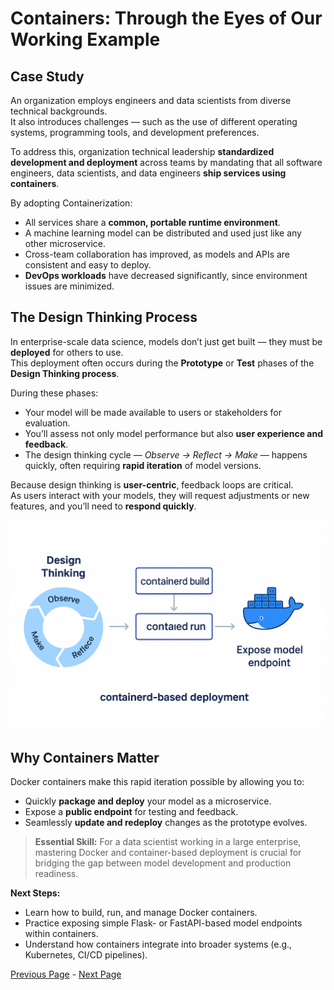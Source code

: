 # Containers: Through the Eyes of Our Working Example

## Case Study
An organization employs engineers and data scientists from diverse technical backgrounds.  
It also introduces challenges — such as the use of different operating systems, programming tools, and development preferences.

To address this, organization technical leadership **standardized development and deployment** across teams by mandating that all software engineers, data scientists, and data engineers **ship services using containers**.

By adopting Containerization:
- All services share a **common, portable runtime environment**.
- A machine learning model can be distributed and used just like any other microservice.
- Cross-team collaboration has improved, as models and APIs are consistent and easy to deploy.
- **DevOps workloads** have decreased significantly, since environment issues are minimized.

## The Design Thinking Process

In enterprise-scale data science, models don’t just get built — they must be **deployed** for others to use.  
This deployment often occurs during the **Prototype** or **Test** phases of the **Design Thinking process**.

During these phases:
- Your model will be made available to users or stakeholders for evaluation.
- You’ll assess not only model performance but also **user experience and feedback**.
- The design thinking cycle — *Observe → Reflect → Make* — happens quickly, often requiring **rapid iteration** of model versions.

Because design thinking is **user-centric**, feedback loops are critical.  
As users interact with your models, they will request adjustments or new features, and you’ll need to **respond quickly**.

![Alt text](media/images/container-intro.png "Contaier Diag")


## Why Containers Matter

Docker containers make this rapid iteration possible by allowing you to:
- Quickly **package and deploy** your model as a microservice.
- Expose a **public endpoint** for testing and feedback.
- Seamlessly **update and redeploy** changes as the prototype evolves.

> **Essential Skill:** For a data scientist working in a large enterprise, mastering Docker and container-based deployment is crucial for bridging the gap between model development and production readiness.


**Next Steps:**
- Learn how to build, run, and manage Docker containers.  
- Practice exposing simple Flask- or FastAPI-based model endpoints within containers.  
- Understand how containers integrate into broader systems (e.g., Kubernetes, CI/CD pipelines).

[Previous Page](Spark-Submit.md) -  [Next Page](On-Containers.md)
